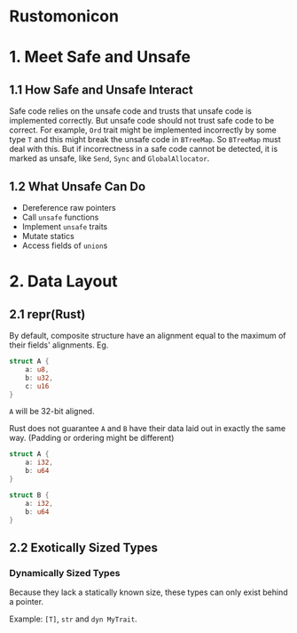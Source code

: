 # Rustomonicon

# 1. Meet Safe and Unsafe

## 1.1 How Safe and Unsafe Interact

Safe code relies on the unsafe code and trusts that unsafe code is implemented correctly.
But unsafe code should not trust safe code to be correct. For example, `Ord` trait might be
implemented incorrectly by some type `T` and this might break the unsafe code in `BTreeMap`.
So `BTreeMap` must deal with this. But if incorrectness in a safe code cannot be detected, it is
marked as unsafe, like `Send`, `Sync` and `GlobalAllocator`.

## 1.2 What Unsafe Can Do

- Dereference raw pointers
- Call `unsafe` functions
- Implement `unsafe` traits
- Mutate statics
- Access fields of `union`s

# 2. Data Layout

## 2.1 repr(Rust)

By default, composite structure have an alignment equal to the maximum of their fields' alignments. Eg.
```rust
struct A {
    a: u8,
    b: u32,
    c: u16
}
```
`A` will be 32-bit aligned.

Rust does not guarantee `A` and `B` have their data laid out in exactly the same way. (Padding or ordering might be different)

```rust
struct A {
    a: i32,
    b: u64
}

struct B {
    a: i32,
    b: u64
}
```

## 2.2 Exotically Sized Types

### Dynamically Sized Types

Because they lack a statically known size, these types can only exist behind a pointer.

Example: `[T]`, `str` and `dyn MyTrait`.
